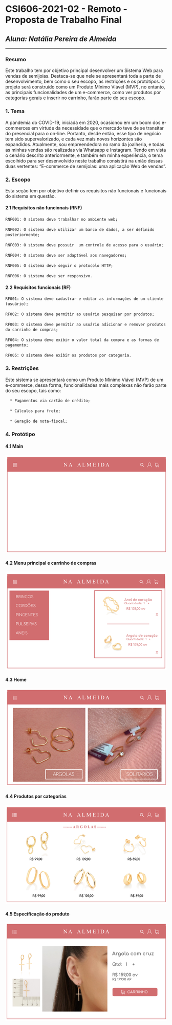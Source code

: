 # **CSI606-2021-02 - Remoto - Proposta de Trabalho Final**

## *Aluna: Natália Pereira de Almeida*

--------------

<!-- Descrever um resumo sobre o trabalho. -->

### Resumo

  Este trabalho tem por objetivo principal desenvolver um Sistema Web para vendas de semijoias. Destaca-se que nele se apresentará toda a parte de desenvolvimento, bem como o seu escopo, as restrições e os protótipos. O projeto será construído como um Produto Mínimo Viável (MVP), no entanto, as principais funcionalidades de um e-commerce, como ver produtos por categorias gerais e inserir no carrinho, farão parte do seu escopo. 

<!-- Apresentar o tema. -->
### 1. Tema

  A pandemia do COVID-19, iniciada em 2020, ocasionou em um boom dos e-commerces em virtude da
  necessidade que o mercado teve de se transitar do presencial para o on-line. Portanto, desde
  então, esse tipo de negócio tem sido supervalorizado, e cada vez mais novos horizontes são
  expandidos. 
  Atualmente, sou empreendedora no ramo da joalheria, e todas as minhas vendas são realizadas via
  Whatsapp e Instagram. Tendo em vista o cenário descrito anteriormente, e também em minha
  experiência, o tema escolhido para ser desenvolvido neste trabalho consistirá na união dessas
  duas vertentes: “E-commerce de semijoias: uma aplicação Web de vendas”.


<!-- Descrever e limitar o escopo da aplicação. -->
### 2. Escopo

  Esta seção tem por objetivo definir os requisitos não funcionais e funcionais do sistema em questão.

 #### 2.1 Requisitos não funcionais (RNF)

    RNF001: O sistema deve trabalhar no ambiente web;

    RNF002: O sistema deve utilizar um banco de dados, a ser definido posteriormente;
    
    RNF003: O sistema deve possuir  um controle de acesso para o usuário;
    
    RNF004: O sistema deve ser adaptável aos navegadores;
    
    RNF005: O sistema deve seguir o protocolo HTTP;
    
    RNF006: O sistema deve ser responsivo.

 #### 2.2 Requisitos funcionais (RF)
    
    RF001: O sistema deve cadastrar e editar as informações de um cliente (usuário);
    
    RF002: O sistema deve permitir ao usuário pesquisar por produtos;
    
    RF003: O sistema deve permitir ao usuário adicionar e remover produtos do carrinho de compras;
    
    RF004: O sistema deve exibir o valor total da compra e as formas de pagamento;
    
    RF005: O sistema deve exibir os produtos por categoria.


<!-- Apresentar restrições de funcionalidades e de escopo. -->
### 3. Restrições

  Este sistema se apresentará como um Produto Mínimo Viável (MVP) de um e-commerce, dessa forma, funcionalidades mais complexas não farão parte do seu escopo, tais como:

      * Pagamentos via cartão de crédito;

      * Cálculos para frete;

      * Geração de nota-fiscal;


<!-- Construir alguns protótipos para a aplicação, disponibilizá-los no Github e descrever o que foi considerado. //-->
### 4. Protótipo

  #### 4.1 Main


  ![Screenshot](Main.png)

  #### 4.2 Menu principal e carrinho de compras 


  ![Screenshot](MenuLeft.png)

  #### 4.3 Home


  ![Screenshot](Home.png)

  #### 4.4 Produtos por categorias


  ![Screenshot](Products.png)

  #### 4.5 Especificação do produto


  ![Screenshot](Product.png)

